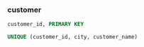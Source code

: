### customer

```SQL
customer_id, PRIMARY KEY
```

```SQL
UNIQUE (customer_id, city, customer_name)
```
